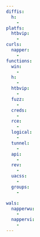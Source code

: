 ```yaml
---
diffis:
  h:
    -
platfs:
  htbvip:
    -
curls:
  napper:
    -
functions:
  win:
    -
  h:
    -
  htbvip:
    -
  fuzz:
    -
  creds:
    -
  rce:
    -
  logical:
    -
  tunnel:
    -
  api:
    -
  rev:
    -
  uacss:
    -
  groups:
    -

wals:
  napperwu:
    -
  nappervi:
    -
---
```

